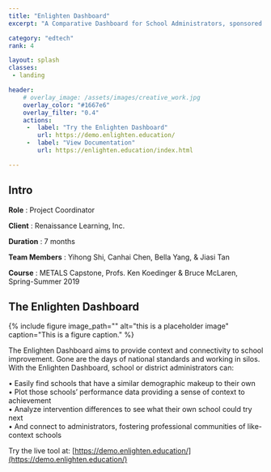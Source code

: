 ```yaml
---
title: "Enlighten Dashboard"
excerpt: "A Comparative Dashboard for School Administrators, sponsored by Renaissance Learning, Inc."

category: "edtech"
rank: 4

layout: splash
classes:
 - landing

header:
    # overlay_image: /assets/images/creative_work.jpg
    overlay_color: "#1667e6"
    overlay_filter: "0.4"
    actions:
     -  label: "Try the Enlighten Dashboard"
        url: https://demo.enlighten.education/
     -  label: "View Documentation"
        url: https://enlighten.education/index.html

---
```

## Intro
**Role** : Project Coordinator

**Client** : Renaissance Learning, Inc.

**Duration** : 7 months

**Team Members** : Yihong Shi, Canhai Chen, Bella Yang, & Jiasi Tan

**Course** : METALS Capstone, Profs. Ken Koedinger & Bruce McLaren, Spring-Summer 2019

## The Enlighten Dashboard

{% include figure image_path="" alt="this is a placeholder image" caption="This is a figure caption." %}

The Enlighten Dashboard aims to provide context and
connectivity to school improvement. Gone are the days
of national standards and working in silos. With the
Enlighten Dashboard, school or district administrators
can:  

• Easily find schools that have a similar demographic
makeup to their own  
• Plot those schools’ performance data providing a
sense of context to achievement  
• Analyze intervention differences to see what their
own school could try next  
• And connect to administrators, fostering
professional communities of like-context schools  

Try the live tool at:
[https://demo.enlighten.education/](https://demo.enlighten.education/)

